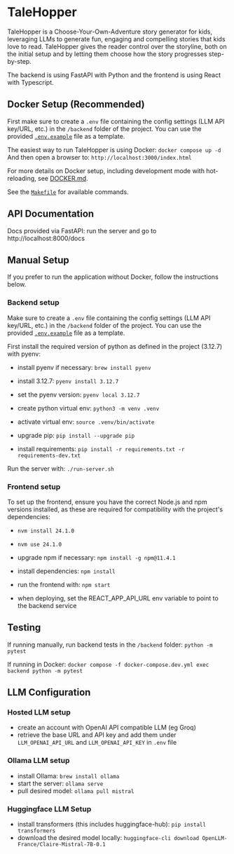 # TaleHopper

TaleHopper is a Choose-Your-Own-Adventure story generator for kids, leveraging LLMs to generate fun, engaging and compelling stories that kids love to read.
TaleHopper gives the reader control over the storyline, both on the initial setup and by letting them choose how the story progresses step-by-step.

The backend is using FastAPI with Python and the frontend is using React with Typescript.


## Docker Setup (Recommended)

First make sure to create a `.env` file containing the config settings (LLM API key/URL, etc.) in the `/backend` folder of the project.
You can use the provided [`.env.example`](backend/.env.example) file as a template.

The easiest way to run TaleHopper is using Docker: `docker compose up -d`
And then open a browser to: `http://localhost:3000/index.html`

For more details on Docker setup, including development mode with hot-reloading, see [DOCKER.md](DOCKER.md).

See the [`Makefile`](Makefile) for available commands.

## API Documentation

Docs provided via FastAPI: run the server and go to http://localhost:8000/docs

## Manual Setup

If you prefer to run the application without Docker, follow the instructions below.

### Backend setup

Make sure to create a `.env` file containing the config settings (LLM API key/URL, etc.) in the `/backend` folder of the project.
You can use the provided [`.env.example`](backend/.env.example) file as a template.

First install the required version of python as defined in the project (3.12.7) with pyenv:
- install pyenv if necessary: `brew install pyenv` 
- install 3.12.7: `pyenv install 3.12.7`
- set the pyenv version: `pyenv local 3.12.7`

- create python virtual env: `python3 -m venv .venv`
- activate virtual env: `source .venv/bin/activate`
- upgrade pip: `pip install --upgrade pip`
- install requirements: `pip install -r requirements.txt -r requirements-dev.txt`

Run the server with: `./run-server.sh`

### Frontend setup

To set up the frontend, ensure you have the correct Node.js and npm versions installed, as these are required for compatibility with the project's dependencies:
- `nvm install 24.1.0`
- `nvm use 24.1.0`
- upgrade npm if necessary: `npm install -g npm@11.4.1`
- install dependencies: `npm install`
- run the frontend with: `npm start`

- when deploying, set the REACT_APP_API_URL env variable to point to the backend service

## Testing

If running manually, run backend tests in the `/backend` folder: `python -m pytest`

If running in Docker: 
`docker compose -f docker-compose.dev.yml exec backend python -m pytest`


## LLM Configuration

### Hosted LLM setup

- create an account with OpenAI API compatible LLM (eg Groq)
- retrieve the base URL and API key and add them under `LLM_OPENAI_API_URL` and `LLM_OPENAI_API_KEY` in `.env` file

### Ollama LLM setup

- install Ollama: `brew install ollama`
- start the server: `ollama serve`
- pull desired model: `ollama pull mistral`

### Huggingface LLM Setup

- install transformers (this includes huggingface-hub): `pip install transformers`
- download the desired model locally: `huggingface-cli download OpenLLM-France/Claire-Mistral-7B-0.1`
